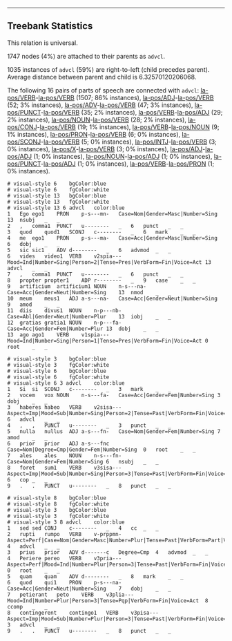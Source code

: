 

--------------------------------------------------------------------------------

## Treebank Statistics

This relation is universal.

1747 nodes (4%) are attached to their parents as `advcl`.

1035 instances of `advcl` (59%) are right-to-left (child precedes parent).
Average distance between parent and child is 6.32570120206068.

The following 16 pairs of parts of speech are connected with `advcl`: [la-pos/VERB]()-[la-pos/VERB]() (1507; 86% instances), [la-pos/ADJ]()-[la-pos/VERB]() (52; 3% instances), [la-pos/ADV]()-[la-pos/VERB]() (47; 3% instances), [la-pos/PUNCT]()-[la-pos/VERB]() (35; 2% instances), [la-pos/VERB]()-[la-pos/ADJ]() (29; 2% instances), [la-pos/NOUN]()-[la-pos/VERB]() (28; 2% instances), [la-pos/CONJ]()-[la-pos/VERB]() (19; 1% instances), [la-pos/VERB]()-[la-pos/NOUN]() (9; 1% instances), [la-pos/PRON]()-[la-pos/VERB]() (6; 0% instances), [la-pos/SCONJ]()-[la-pos/VERB]() (5; 0% instances), [la-pos/INTJ]()-[la-pos/VERB]() (3; 0% instances), [la-pos/X]()-[la-pos/VERB]() (3; 0% instances), [la-pos/ADJ]()-[la-pos/ADJ]() (1; 0% instances), [la-pos/NOUN]()-[la-pos/ADJ]() (1; 0% instances), [la-pos/PUNCT]()-[la-pos/ADJ]() (1; 0% instances), [la-pos/VERB]()-[la-pos/PRON]() (1; 0% instances).


~~~ conllu
# visual-style 6	bgColor:blue
# visual-style 6	fgColor:white
# visual-style 13	bgColor:blue
# visual-style 13	fgColor:white
# visual-style 13 6 advcl	color:blue
1	Ego	ego1	PRON	p-s---mn-	Case=Nom|Gender=Masc|Number=Sing	13	nsubj	_	_
2	,	comma1	PUNCT	u--------	_	6	punct	_	_
3	quod	quod1	SCONJ	c--------	_	6	mark	_	_
4	me	ego1	PRON	p-s---ma-	Case=Acc|Gender=Masc|Number=Sing	6	dobj	_	_
5	sic	sic1	ADV	d--------	_	6	advmod	_	_
6	vides	video1	VERB	v2spia---	Mood=Ind|Number=Sing|Person=2|Tense=Pres|VerbForm=Fin|Voice=Act	13	advcl	_	_
7	,	comma1	PUNCT	u--------	_	6	punct	_	_
8	propter	propter1	ADP	r--------	_	9	case	_	_
9	artificium	artificium1	NOUN	n-s---na-	Case=Acc|Gender=Neut|Number=Sing	13	nmod	_	_
10	meum	meus1	ADJ	a-s---na-	Case=Acc|Gender=Neut|Number=Sing	9	amod	_	_
11	diis	divus1	NOUN	n-p---nb-	Case=Abl|Gender=Neut|Number=Plur	13	iobj	_	_
12	gratias	gratia1	NOUN	n-p---fa-	Case=Acc|Gender=Fem|Number=Plur	13	dobj	_	_
13	ago	ago1	VERB	v1spia---	Mood=Ind|Number=Sing|Person=1|Tense=Pres|VerbForm=Fin|Voice=Act	0	root	_	_

~~~


~~~ conllu
# visual-style 3	bgColor:blue
# visual-style 3	fgColor:white
# visual-style 6	bgColor:blue
# visual-style 6	fgColor:white
# visual-style 6 3 advcl	color:blue
1	Si	si	SCONJ	c--------	_	3	mark	_	_
2	vocem	vox	NOUN	n-s---fa-	Case=Acc|Gender=Fem|Number=Sing	3	dobj	_	_
3	haberes	habeo	VERB	v2sisa---	Aspect=Imp|Mood=Sub|Number=Sing|Person=2|Tense=Past|VerbForm=Fin|Voice=Act	6	advcl	_	_
4	,	,	PUNCT	u--------	_	3	punct	_	_
5	nulla	nullus	ADJ	a-s---fn-	Case=Nom|Gender=Fem|Number=Sing	7	amod	_	_
6	prior	prior	ADJ	a-s---fnc	Case=Nom|Degree=Cmp|Gender=Fem|Number=Sing	0	root	_	_
7	ales	ales	NOUN	n-s---fn-	Case=Nom|Gender=Fem|Number=Sing	6	nsubj	_	_
8	foret	sum1	VERB	v3sisa---	Aspect=Imp|Mood=Sub|Number=Sing|Person=3|Tense=Past|VerbForm=Fin|Voice=Act	6	cop	_	_
9	.	.	PUNCT	u--------	_	8	punct	_	_

~~~


~~~ conllu
# visual-style 8	bgColor:blue
# visual-style 8	fgColor:white
# visual-style 3	bgColor:blue
# visual-style 3	fgColor:white
# visual-style 3 8 advcl	color:blue
1	sed	sed	CONJ	c--------	_	4	cc	_	_
2	rupti	rumpo	VERB	v-prppmn-	Aspect=Perf|Case=Nom|Gender=Masc|Number=Plur|Tense=Past|VerbForm=Part|Voice=Pass	4	advcl	_	_
3	prius	prior	ADV	d-------c	Degree=Cmp	4	advmod	_	_
4	Periere	pereo	VERB	v3pria---	Aspect=Perf|Mood=Ind|Number=Plur|Person=3|Tense=Past|VerbForm=Fin|Voice=Act	0	root	_	_
5	quam	quam	ADV	d--------	_	8	mark	_	_
6	quod	qui1	PRON	p-s---na-	Case=Acc|Gender=Neut|Number=Sing	7	dobj	_	_
7	petierant	peto	VERB	v3plia---	Mood=Ind|Number=Plur|Person=3|Tense=Pqp|VerbForm=Fin|Voice=Act	8	ccomp	_	_
8	contingerent	contingo1	VERB	v3pisa---	Aspect=Imp|Mood=Sub|Number=Plur|Person=3|Tense=Past|VerbForm=Fin|Voice=Act	3	advcl	_	_
9	.	.	PUNCT	u--------	_	8	punct	_	_

~~~


